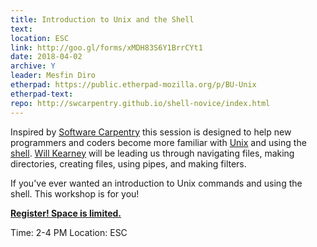 ```yaml
---
title: Introduction to Unix and the Shell 
text: 
location: ESC
link: http://goo.gl/forms/xMDH83S6Y1BrrCYt1
date: 2018-04-02
archive: Y  
leader: Mesfin Diro
etherpad: https://public.etherpad-mozilla.org/p/BU-Unix
etherpad-text: 
repo: http://swcarpentry.github.io/shell-novice/index.html
---
```


Inspired by [Software Carpentry](http://swcarpentry.github.io/shell-novice/) this session is designed to help new programmers and coders become more familiar with [Unix](https://en.wikipedia.org/wiki/Unix) and using the [shell](https://en.wikipedia.org/wiki/Shell_%28computing%29). [Will Kearney](https://github.com/wkearn) will be leading us through navigating files, making directories, creating files, using pipes, and making filters.

If you've ever wanted an introduction to Unix commands and using the shell. This workshop is for you! 

**[Register! Space is limited.](http://goo.gl/forms/xMDH83S6Y1BrrCYt1)**

Time: 2-4 PM
Location: ESC

